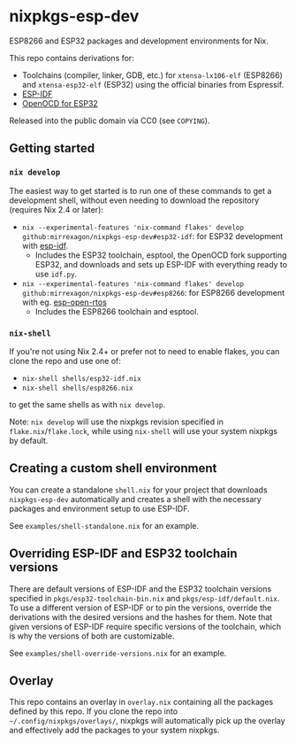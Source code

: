 # nixpkgs-esp-dev
ESP8266 and ESP32 packages and development environments for Nix.

This repo contains derivations for:
- Toolchains (compiler, linker, GDB, etc.) for `xtensa-lx106-elf` (ESP8266) and `xtensa-esp32-elf` (ESP32) using the official binaries from Espressif.
- [ESP-IDF](https://github.com/espressif/esp-idf)
- [OpenOCD for ESP32](https://github.com/espressif/openocd-esp32)

Released into the public domain via CC0 (see `COPYING`).


## Getting started
### `nix develop`
The easiest way to get started is to run one of these commands to get a development shell, without even needing to download the repository (requires Nix 2.4 or later):

- `nix --experimental-features 'nix-command flakes' develop github:mirrexagon/nixpkgs-esp-dev#esp32-idf`: for ESP32 development with [esp-idf](https://github.com/espressif/esp-idf).
    - Includes the ESP32 toolchain, esptool, the OpenOCD fork supporting ESP32, and downloads and sets up ESP-IDF with everything ready to use `idf.py`.
- `nix --experimental-features 'nix-command flakes' develop github:mirrexagon/nixpkgs-esp-dev#esp8266`: for ESP8266 development with eg. [esp-open-rtos](https://github.com/SuperHouse/esp-open-rtos)
    - Includes the ESP8266 toolchain and esptool.

### `nix-shell`
If you're not using Nix 2.4+ or prefer not to need to enable flakes, you can clone the repo and use one of:

- `nix-shell shells/esp32-idf.nix`
- `nix-shell shells/esp8266.nix`

to get the same shells as with `nix develop`.

Note: `nix develop` will use the nixpkgs revision specified in `flake.nix`/`flake.lock`, while using `nix-shell` will use your system nixpkgs by default.


## Creating a custom shell environment
You can create a standalone `shell.nix` for your project that downloads `nixpkgs-esp-dev` automatically and creates a shell with the necessary packages and environment setup to use ESP-IDF.

See `examples/shell-standalone.nix` for an example.


## Overriding ESP-IDF and ESP32 toolchain versions
There are default versions of ESP-IDF and the ESP32 toolchain versions specified in `pkgs/esp32-toolchain-bin.nix` and `pkgs/esp-idf/default.nix`. To use a different version of ESP-IDF or to pin the versions, override the derivations with the desired versions and the hashes for them. Note that given versions of ESP-IDF require specific versions of the toolchain, which is why the versions of both are customizable.

See `examples/shell-override-versions.nix` for an example.


## Overlay
This repo contains an overlay in `overlay.nix` containing all the packages defined by this repo. If you clone the repo into `~/.config/nixpkgs/overlays/`, nixpkgs will automatically pick up the overlay and effectively add the packages to your system nixpkgs.
